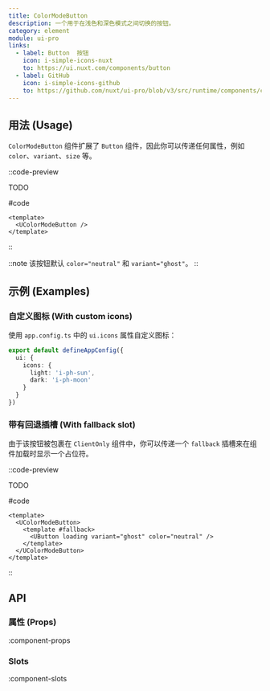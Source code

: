 ```yaml
---
title: ColorModeButton
description: 一个用于在浅色和深色模式之间切换的按钮。
category: element
module: ui-pro
links:
  - label: Button  按钮
    icon: i-simple-icons-nuxt
    to: https://ui.nuxt.com/components/button
  - label: GitHub
    icon: i-simple-icons-github
    to: https://github.com/nuxt/ui-pro/blob/v3/src/runtime/components/color-mode/ColorModeButton.vue
---
```


## 用法 (Usage)

`ColorModeButton` 组件扩展了 `Button` 组件，因此你可以传递任何属性，例如 `color`、`variant`、`size` 等。

::code-preview

TODO

#code
```vue
<template>
  <UColorModeButton />
</template>
```
::

::note
该按钮默认 `color="neutral"` 和 `variant="ghost"`。
::

## 示例 (Examples)

### 自定义图标 (With custom icons)

使用 `app.config.ts` 中的 `ui.icons` 属性自定义图标：

```typescript [app.config.ts]
export default defineAppConfig({
  ui: {
    icons: {
      light: 'i-ph-sun',
      dark: 'i-ph-moon'
    }
  }
})
```

### 带有回退插槽 (With fallback slot)

由于该按钮被包裹在 `ClientOnly` 组件中，你可以传递一个 `fallback` 插槽来在组件加载时显示一个占位符。

::code-preview

TODO

#code
```vue
<template>
  <UColorModeButton>
    <template #fallback>
      <UButton loading variant="ghost" color="neutral" />
    </template>
  </UColorModeButton>
</template>
```
::

## API

### 属性 (Props)

:component-props

### Slots

:component-slots
